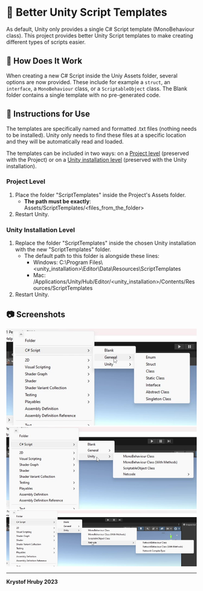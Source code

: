 # 📜 Better Unity Script Templates

As default, Unity only provides a single C# Script template (MonoBehaviour class). This project provides better Unity Script templates to make creating different types of scripts easier.

## 📌 How Does It Work
When creating a new C# Script inside the Uniy Assets folder, several options are now provided. These include for example a `struct`, an `interface`, a `MonoBehaviour` class, or a `ScriptableObject` class. The Blank folder contains a single template with no pre-generated code.

## 📑 Instructions for Use
The templates are specifically named and formatted .txt files (nothing needs to be installed). Unity only needs to find these files at a specific location and they will be automatically read and loaded.

The templates can be included in two ways: on a [Project level](<#Project-Level>) (preserved with the Project) or on a [Unity installation level](<#Unity-Installation-Level>) (preserved with the Unity installation).

### Project Level
1. Place the folder "ScriptTemplates" inside the Project's Assets folder.
	- **The path must be exactly**: Assets/ScriptTemplates/\<files_from_the_folder\>
2. Restart Unity.

### Unity Installation Level
1. Replace the folder "ScriptTemplates" inside the chosen Unity installation with the new "ScriptTemplates" folder.
	- The default path to this folder is alongside these lines:
		- Windows: C:\\Program Files\\\<unity_installation\>\\Editor\\Data\\Resources\\ScriptTemplates
		- Mac: /Applications/Unity/Hub/Editor/\<unity_installation\>/Contents/Resources/ScriptTemplates
2. Restart Unity.

## 📷 Screenshots
![general](_images/screenshot_1.png)
![unity](_images/screenshot_2.png)
![unity_netcode](_images/screenshot_3.png)

---

**Krystof Hruby 2023**

